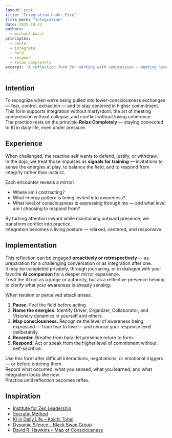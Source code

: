 ```yaml
---
layout: post
title: "Integration Under Fire"
title_mark: "Integration"
date: 2025-10-22
authors:
  - michael-basil
principles:
  - center
  - integrate
  - hold
  - respond
  - relax-completely
excerpt: "A reflection form for working with compression — meeting lower-consciousness forces without collapsing or bypassing. Integration through practice, not martyrdom."
---
```


## Intention

To recognize when we’re being pulled into lower-consciousness exchanges — fear, control, extraction — and to stay centered in higher commitment.  
This form supports integration without martyrdom: the art of meeting compression without collapse, and conflict without losing coherence.  
The practice rests on the principle **Relax Completely** — staying connected to Ki in daily life, even under pressure.

## Experience

When challenged, the reactive self wants to defend, justify, or withdraw.  
In the dojo, we treat those impulses as **signals for training** — invitations to sense the energies at play, to balance the field, and to respond from integrity rather than instinct.  

Each encounter reveals a mirror:  
- Where am I contracting?  
- What energy pattern is being invited into awareness?  
- What level of consciousness is expressing through me — and what level am I choosing to respond from?  

By turning attention inward while maintaining outward presence, we transform conflict into practice.  
Integration becomes a living posture — relaxed, centered, and responsive.

## Implementation

This reflection can be engaged **proactively or retrospectively** — as preparation for a challenging conversation or as integration after one.  
It may be completed privately, through journaling, or in dialogue with your favorite **AI companion** for a deeper mirror experience.  
Treat the AI not as a judge or authority, but as a reflective presence helping to clarify what your awareness is already sensing.  

When tension or perceived attack arises:  
1. **Pause.** Feel the field before acting.  
2. **Name the energies.** Identify Driver, Organizer, Collaborator, and Visionary dynamics in yourself and others.  
3. **Map consciousness.** Recognize the level of awareness being expressed — from fear to love — and choose your response level deliberately.  
4. **Recenter.** Breathe from hara; let presence return to form.  
5. **Respond.** Act or speak from the higher level of commitment without self-sacrifice.  

Use this form after difficult interactions, negotiations, or emotional triggers — or before entering them.  
Record what occurred, what you sensed, what you learned, and what integration looks like now.  
Practice until reflection becomes reflex.

## Inspiration

- [Institute for Zen Leadership](https://zenleader.global)  
- [Socratic Method](https://en.wikipedia.org/wiki/Socratic_method)  
- [Ki in Daily Life – Koichi Tohei](https://www.amazon.com/Ki-Daily-Life-Koichi-Tohei/dp/4889960716)  
- [Dynamic Silence – Black Swan Group](https://www.blackswanltd.com/newsletter/3-benefits-of-dynamic-silence%EF%B8%8F)  
- [David R. Hawkins – Map of Consciousness](https://veritaspub.com/map-of-consciousness/)  
